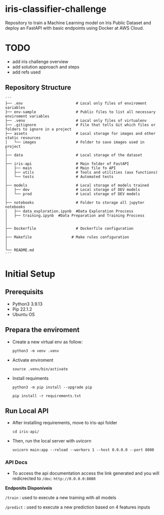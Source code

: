 # iris-classifier-challenge
Repository to train a Machine Learning model on Iris Public Dataset and deploy an FastAPI with basic endpoints using Docker at AWS Cloud.

# TODO

- add iris challenge overview
- add solution approach and steps
- add refs used



## Repository Structure

    ```
    ├── .env                        # Local only files of enviroment variables
    ├── env-sample                  # Public files to list all necessary enviroment variables
    ├── .venv                       # Local only files of virtualenv 
    ├── .gitignore                  # File that tells Git which files or folders to ignore in a project
    ├── assets                      # Local storage for images and other static resources
    │   └── images                  # Folder to save images used in project 
    │
    ├── data                        # Local storage of the dataset
    │
    ├── iris-api                    # Main folder of FastAPI 
    │   ├── main                    # Main file fo API
    │   ├── utils                   # Tools and utilities (aux functions)
    │   └── tests                   # Automated tests 
    │   
    ├── models                      # Local storage of models trained 
    │   ├── dev                     # Local storage of DEV models  
    │   └── prod                    # Local storage of DEV models  
    │
    ├── notebooks                   # Folder to storage all jupyter notebooks
    │   ├── data_exploration.ipynb  #Data Exploration Proccess
    │   ├── training.ipynb  #Data Preparation and Training Proccess
    │ 
    │
    ├── Dockerfile                  # Dockerfile configuration
    │
    ├── Makefile                  # Make rules configuration
    │
    │
    └── README.md
    ```

# Initial Setup

## Prerequisits

- Python3 3.9.13
- Pip 22.1.2
- Ubuntu OS


## Prepara the enviroment

- Create a new virtual env as follow:
    
    `python3 -m venv .venv`

- Activate enviroment
    
    `source .venv/bin/activate`

- Install requiments
    
    `python3 -m pip install --upgrade pip`

    `pip install -r requirements.txt`


## Run Local API

- After installing requirements, move to iris-api folder

    `cd iris-api/`

- Then, run the local server with uvicorn

    `uvicorn main:app --reload --workers 1 --host 0.0.0.0 --port 8080`


### API Docs

- To access the api documentation access the link generated and you will redicrected to `/doc`:
    `http://0.0.0.0:8080`

**Endponits Disponíveis**

`/train` : used to execute a new training with all models

`/predict` :   used to execute a new prediction based on 4 features inputs

